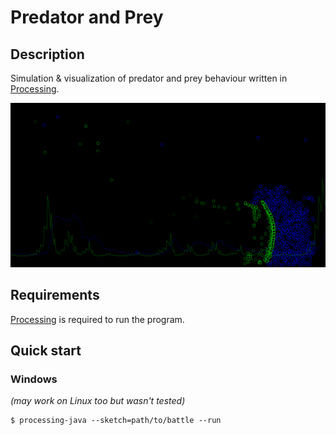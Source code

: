 # Predator and Prey

## Description
Simulation &amp; visualization of predator and prey behaviour written in [Processing](https://processing.org).

![](thumbnail.png)

## Requirements
[Processing](https://processing.org) is required to run the program.

## Quick start
### Windows
*(may work on Linux too but wasn't tested)*
```console
$ processing-java --sketch=path/to/battle --run
```
